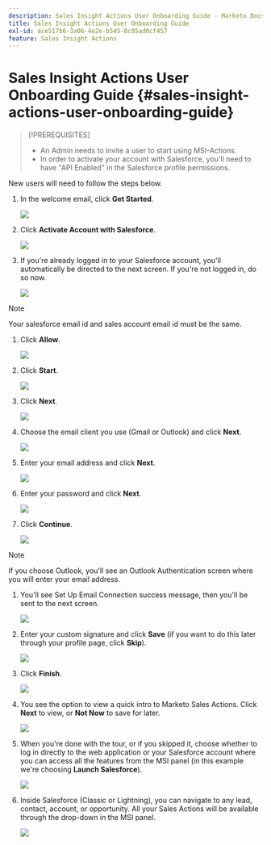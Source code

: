 ```yaml
---
description: Sales Insight Actions User Onboarding Guide - Marketo Docs - Product Documentation
title: Sales Insight Actions User Onboarding Guide
exl-id: ace517b6-3a06-4e2e-b545-8c95ad0cf457
feature: Sales Insight Actions
---
```

# Sales Insight Actions User Onboarding Guide {#sales-insight-actions-user-onboarding-guide}

>[!PREREQUISITES]
>
>* An Admin needs to invite a user to start using MSI-Actions.  
>* In order to activate your account with Salesforce, you'll need to have "API Enabled" in the Salesforce profile permissions.

New users will need to follow the steps below.

1. In the welcome email, click **Get Started**.

   ![](assets/sales-insight-actions-user-onboarding-guide-1.png)

1. Click **Activate Account with Salesforce**.

   ![](assets/sales-insight-actions-user-onboarding-guide-2.png)

1. If you're already logged in to your Salesforce account, you'll automatically be directed to the next screen. If you're not logged in, do so now.

   ![](assets/sales-insight-actions-user-onboarding-guide-3.png)

>[!NOTE]
>
>Your salesforce email id and sales account email id must be the same.

1. Click **Allow**.

   ![](assets/sales-insight-actions-user-onboarding-guide-4.png)

1. Click **Start**.

   ![](assets/sales-insight-actions-user-onboarding-guide-5.png)

1. Click **Next**.

   ![](assets/sales-insight-actions-user-onboarding-guide-6.png)

1. Choose the email client you use (Gmail or Outlook) and click **Next**.

   ![](assets/sales-insight-actions-user-onboarding-guide-7.png)

1. Enter your email address and click **Next**.

   ![](assets/sales-insight-actions-user-onboarding-guide-8.png)

1. Enter your password and click **Next**.

   ![](assets/sales-insight-actions-user-onboarding-guide-9.png)

1. Click **Continue**.

   ![](assets/sales-insight-actions-user-onboarding-guide-10.png)

>[!NOTE]
>
>If you choose Outlook, you'll see an Outlook Authentication screen where you will enter your email address.

1. You'll see Set Up Email Connection success message, then you'll be sent to the next screen.

   ![](assets/sales-insight-actions-user-onboarding-guide-11.png)

1. Enter your custom signature and click **Save** (if you want to do this later through your profile page, click **Skip**).

   ![](assets/sales-insight-actions-user-onboarding-guide-12.png)

1. Click **Finish**.

   ![](assets/sales-insight-actions-user-onboarding-guide-13.png)

1. You see the option to view a quick intro to Marketo Sales Actions. Click **Next** to view, or **Not Now** to save for later.

   ![](assets/sales-insight-actions-user-onboarding-guide-14.png)

1. When you're done with the tour, or if you skipped it, choose whether to log in directly to the web application or your Salesforce account where you can access all the features from the MSI panel (in this example we're choosing **Launch Salesforce**).

   ![](assets/sales-insight-actions-user-onboarding-guide-15.png)

1. Inside Salesforce (Classic or Lightning), you can navigate to any lead, contact, account, or opportunity. All your Sales Actions will be available through the drop-down in the MSI panel.

   ![](assets/sales-insight-actions-user-onboarding-guide-16.png)
